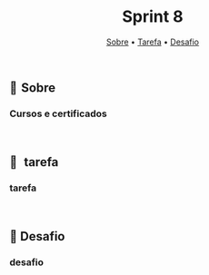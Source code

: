 <h1 align="center"> Sprint 8</h1>

<p align="center">
 <a href="#sobre">Sobre</a> •
 <a href="#tarefa">Tarefa</a> •
 <a href="#desafio">Desafio</a>
</p>

<br> 

<a id="sobre"></a>
## 📎  Sobre

### Cursos e certificados



<br>

<a id="tarefa"></a>
## 📝   tarefa

### tarefa

<br>

<a id="desafio"></a>
## 🎯  Desafio 

### desafio


